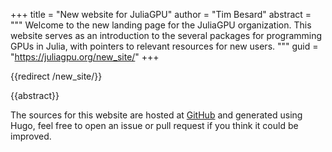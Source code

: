 +++
title = "New website for JuliaGPU"
author = "Tim Besard"
abstract = """
  Welcome to the new landing page for the JuliaGPU organization. This website serves as an
  introduction to the several packages for programming GPUs in Julia, with pointers to
  relevant resources for new users.
  """
guid = "https://juliagpu.org/new_site/"
+++

{{redirect /new_site/}}

{{abstract}}

The sources for this website are hosted at
[GitHub](https://github.com/JuliaGPU/juliagpu.org) and generated using Hugo, feel free to
open an issue or pull request if you think it could be improved.
